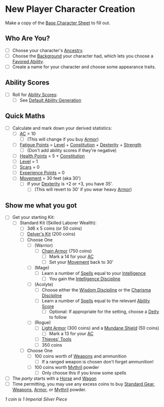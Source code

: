 # New Player Character Creation
Make a copy of the [Base Character Sheet](Characters/Base%20Character%20Sheet.md) to fill out.
## Who Are You?
- [ ] Choose your character's [Ancestry](../Player%20Characters/Ancenstries/Ancestry.md).
- [ ] Choose the [Background](../Player%20Characters/Backgrounds.md) your character had, which lets you choose a [Favored Ability](../Player%20Characters/Favored%20Ability.md).
- [ ] Create a name for your character and choose some appearance traits.
## Ability Scores
- [ ] Roll for [Ability Scores](../Player%20Characters/Chosen%20Statistics/Ability%20Scores.md):
	- [ ] See [Default Ability Generation](Default%20Ability%20Generation.md)
## Quick Maths
- [ ] Calculate and mark down your derived statistics:
	- [ ] [AC](../Player%20Characters/Derived%20Statistics/Armor%20Class.md) = 10
		- [ ] (This will change if you buy [Armor](../Items/Armor.md))
	- [ ] [Fatigue Points](../Player%20Characters/Derived%20Statistics/Fatigue%20Points.md) = [Level](../Player%20Characters/Derived%20Statistics/Level.md) + [Constitution](../Player%20Characters/Chosen%20Statistics/Constitution.md) + [Dexterity](../Player%20Characters/Chosen%20Statistics/Dexterity.md) + [Strength](../Player%20Characters/Chosen%20Statistics/Strength.md)
		- [ ] (Don't add ability scores if they're negative)
	- [ ] [Health Points](../Player%20Characters/Derived%20Statistics/Health%20Points.md) = 5 + [Constitution](../Player%20Characters/Chosen%20Statistics/Constitution.md)
	- [ ] [Level](../Player%20Characters/Derived%20Statistics/Level.md) = 1
	- [ ] [Scars](../Player%20Characters/Derived%20Statistics/Scars.md) = 0
	- [ ] [Experience Points](../Player%20Characters/Derived%20Statistics/Experience%20Points.md) = 0
	- [ ] [Movement](../Game%20Procedures/Movement.md) = 30 feet (aka 30')
		- [ ] If your [Dexterity](../Player%20Characters/Chosen%20Statistics/Dexterity.md) is +2 or +3, you have 35'.
			- [ ] (This will revert to 30' if you wear heavy [Armor](../Items/Armor.md))
## Show me what you got
- [ ] Get your starting Kit:
	- [ ] Standard Kit (Skilled Laborer Wealth):
		- [ ] 3d6 x 5 coins (or 50 coins)
		- [ ] [Delver's Kit](../Items/Delver's%20Kit.md) (200 coins)
		- [ ] Choose One
			- [ ] (Warrior) 
				- [ ] [Chain Armor](../Items/Individual%20Item%20Cards/Armors/Mundane%20Armors/Chain%20Armor.md) (750 coins)
					- [ ] Mark a 14 for your [AC](../Player%20Characters/Derived%20Statistics/Armor%20Class.md)
					- [ ] Set your [Movement](../Game%20Procedures/Movement.md) back to 30'
			- [ ] (Mage) 
				- [ ] Learn a number of [Spells](../Magic/Spells.md) equal to your [Intelligence](../Player%20Characters/Chosen%20Statistics/Intelligence.md)
					- [ ] You gain the [Intelligence Discipline](../Magic/Spellcasting%20Disciplines/Intelligence%20Discipline.md)
			- [ ] (Acolyte) 
				- [ ] Choose either the [Wisdom Discipline](../Magic/Spellcasting%20Disciplines/Wisdom%20Discipline.md) or the [Charisma Discipline](../Magic/Spellcasting%20Disciplines/Charisma%20Discipline.md)
				- [ ] Learn a number of [Spells](../Magic/Spells.md) equal to the relevant [Ability Score](../Player%20Characters/Chosen%20Statistics/Ability%20Scores.md)
					- [ ] Optional: If appropriate for the setting, choose a [Deity](../Magic/Deities/Deities.md) to follow 
			- [ ] (Rogue) 
				- [ ] [Light Armor](../Items/Individual%20Item%20Cards/Armors/Mundane%20Armors/Light%20Armor.md) (300 coins) and a [Mundane Shield](../Items/Individual%20Item%20Cards/Armors/Mundane%20Armors/Mundane%20Shield.md) (50 coins)
					- [ ] Mark a 13 for your [AC](../Player%20Characters/Derived%20Statistics/Armor%20Class.md)
				- [ ] [Thieves' Tools](../Items/Individual%20Item%20Cards/Gear/50%20Coins/Thieves'%20Tools.md)
				- [ ] 350 coins
		- [ ] Choose One
			- [ ] 100 coins worth of [Weapons](../Items/Weapons.md) and ammunition
				- [ ] If a ranged weapon is chosen don't forget ammunition!
			- [ ] 100 coins worth [Mythril](../Magic/Mythril.md) powder
				- [ ] Only choose this if you know some spells
- [ ] The *party* starts with a [Horse](../Items/Individual%20Item%20Cards/Gear/250%20Coins/Horse,%20Draft.md) and [Wagon](../Items/Individual%20Item%20Cards/Gear/250%20Coins/Wagon.md)
- [ ] Time permitting, you may use any excess coins to buy [Standard Gear](../Items/Standard%20Gear.md), [Weapons](../Items/Weapons.md), [Armor](../Items/Armor.md), or [Mythril](../Magic/Mythril.md) powder.

*1 coin is 1 Imperial Silver Piece*